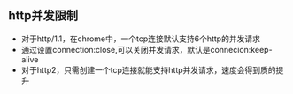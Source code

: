 <!--
 * @Description: In User Settings Edit
 * @Author: your name
 * @Date: 2019-09-24 10:01:32
 * @LastEditTime: 2019-09-24 10:09:00
 * @LastEditors: Please set LastEditors
 -->
## http并发限制
- 对于http/1.1，在chrome中，一个tcp连接默认支持6个http的并发请求
- 通过设置connection:close,可以关闭并发请求，默认是connecion:keep-alive
- 对于http2，只需创建一个tcp连接就能支持http并发请求，速度会得到质的提升